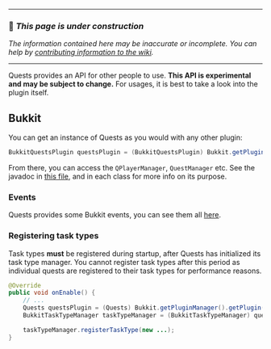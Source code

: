 ***

### 🔨 ***This page is under construction***
*The information contained here may be inaccurate or incomplete. You can help by [contributing information to the wiki](https://github.com/LMBishop/Quests/wiki/Contributing-to-the-wiki).*

***

Quests provides an API for other people to use. **This API is experimental and may be subject to change.** For usages, it is best to take a look into the plugin itself.

## Bukkit
You can get an instance of Quests as you would with any other plugin:
```java
BukkitQuestsPlugin questsPlugin = (BukkitQuestsPlugin) Bukkit.getPluginManager().getPlugin("Quests");
```
From there, you can access the `QPlayerManager`, `QuestManager` etc. See the javadoc in [this file](https://github.com/LMBishop/Quests/blob/master/common/src/main/java/com/leonardobishop/quests/common/plugin/Quests.java), and in each class for more info on its purpose.

### Events
Quests provides some Bukkit events, you can see them all [here](https://github.com/LMBishop/Quests/tree/master/bukkit/src/main/java/com/leonardobishop/quests/bukkit/api/event).

### Registering task types
Task types **must** be registered during startup, after Quests has initialized its task type manager. You cannot register task types after this period as individual quests are registered to their task types for performance reasons.

```java
@Override
public void onEnable() {
    // ...
    Quests questsPlugin = (Quests) Bukkit.getPluginManager().getPlugin("Quests");
    BukkitTaskTypeManager taskTypeManager = (BukkitTaskTypeManager) questsPlugin.getTaskTypeManager();

    taskTypeManager.registerTaskType(new ...);
}
```